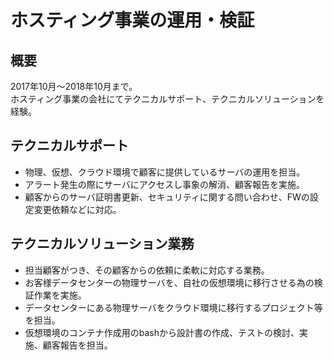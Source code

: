 # ホスティング事業の運用・検証

## 概要

2017年10月〜2018年10月まで。</br>
ホスティング事業の会社にてテクニカルサポート、テクニカルソリューションを経験。

## テクニカルサポート

* 物理、仮想、クラウド環境で顧客に提供しているサーバの運用を担当。
* アラート発生の際にサーバにアクセスし事象の解消、顧客報告を実施。
* 顧客からのサーバ証明書更新、セキュリティに関する問い合わせ、FWの設定変更依頼などに対応。

## テクニカルソリューション業務

* 担当顧客がつき、その顧客からの依頼に柔軟に対応する業務。
* お客様データセンターの物理サーバを、自社の仮想環境に移行させる為の検証作業を実施。
* データセンターにある物理サーバをクラウド環境に移行するプロジェクト等を担当。
* 仮想環境のコンテナ作成用のbashから設計書の作成、テストの検討、実施、顧客報告を担当。
